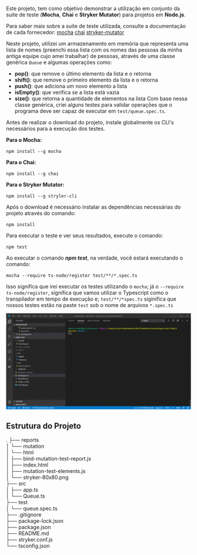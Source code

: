 Este projeto, tem como objetivo demonstrar a utilização em conjunto da suite de teste (**Mocha**, **Chai** e **Stryker Mutator**) para projetos em **Node.js**.

Para saber mais sobre a suite de teste utilizada, consulte a documentação de cada fornecedor:
[mocha](https://mochajs.org/api/)
[chai](https://www.chaijs.com/api/)
[stryker-mutator](https://stryker-mutator.io/)

Neste projeto, utilizei um armazenamento em memória que representa uma lista de nomes (preenchi essa lista com os nomes das pessoas da minha antiga equipe cujo amei trabalhar) de pessoas, através de uma classe genérica `Queue` e algumas operações como:

 - **pop()**: que remove o último elemento da lista e o retorna
 - **shift()**: que remove o primeiro elemento da lista e o retorna
 - **push()**: que adiciona um novo elemento a lista
 - **isEmpty()**: que verifica se a lista está vazia
 - **size()**: que retorna a quantidade de elementos na lista
Com base nessa classe genérica, criei alguns testes para validar operações que o programa deve ser capaz de executar em `test/queue.spec.ts`.

Antes de realizar o download do projeto, instale globalmente os CLI's necessários para a execução dos testes.

**Para o Mocha:**

    npm install --g mocha
**Para o Chai:**

    npm install --g chai
**Para o Stryker Mutator:**

    npm install --g stryler-cli

Após o download é necessário instalar as dependências necessárias do projeto através do comando:

    npm install
Para executar o teste e ver seus resultados, execute o comando:

    npm test
Ao executar o comando ***npm test***, na verdade, você estará executando o comando:

    mocha --require ts-node/register test/**/*.spec.ts
Isso significa que irei executar os testes utilizando o `mocha`; já o `--require ts-node/register`, significa que vamos utilizar o Typescript como o transpilador em tempo de execução e; `test/**/*spec.ts` siginifica que nossos testes estão na paste `test` sob o nome de arquivos `*.spec.ts`

![](mocha-test.gif)

## Estrutura do Projeto

.
├── reports  
│   └── mutation  
│       └── html  
│           ├── bind-mutation-test-report.js  
│           ├── index.html  
│           ├── mutation-test-elements.js  
│           └── stryker-80x80.png  
├── src  
│   ├── app.ts  
│   └── Queue.ts  
├── test  
│   └── queue.spec.ts  
├── .gitignore  
├── package-lock.json  
├── package.json  
├── README.md  
├── stryker.conf.js  
└── tsconfig.json
